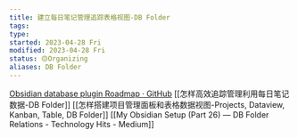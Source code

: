 ```yaml
---
title: 建立每日笔记管理追踪表格视图-DB Folder
tags: 
type:
started: 2023-04-28 Fri
modified: 2023-04-28 Fri
status: 🟡Organizing
aliases: DB Folder
---
```

[Obsidian database plugin Roadmap · GitHub](https://github.com/users/RafaelGB/projects/7/views/4)
[[怎样高效追踪管理利用每日笔记数据-DB Folder]]
[[怎样搭建项目管理面板和表格数据视图-Projects, Dataview, Kanban, Table, DB Folder]]
[[My Obsidian Setup (Part 26) — DB Folder Relations - Technology Hits - Medium]]
